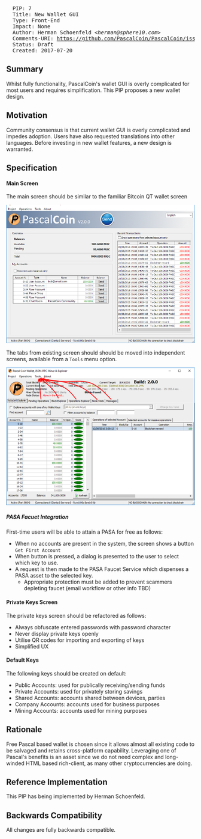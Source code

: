 <pre>
  PIP: 7
  Title: New Wallet GUI
  Type: Front-End
  Impact: None
  Author: Herman Schoenfeld <i>&lt;herman@sphere10.com&gt;</i>
  Comments-URI: <a href="https://github.com/PascalCoin/PascalCoin/issues/47">https://github.com/PascalCoin/PascalCoin/issues/47</a>
  Status: Draft
  Created: 2017-07-20
</pre>

## Summary

Whilst fully functionality, PascalCoin's wallet GUI is overly complicated for most users and requires simplification. This PIP proposes a new wallet design.
 
## Motivation

Community consensus is that current wallet GUI is overly complicated and impedes adoption. Users have also requested translations into other languages. Before investing in new wallet features, a new design is warranted. 

## Specification

#### Main Screen
The main screen should be similar to the familiar Bitcoin QT wallet screen

![New Main Screen](resources/PIP-0007/mainscreen.png)

The tabs from existing screen should should be moved into independent screens, available from a `Tools` menu option.

![Old Main Screen](resources/PIP-0007/mainscreen_old.png)

##### PASA Facuet Integration
First-time users will be able to attain a PASA for free as follows:
- When no accounts are present in the system, the screen shows a button `Get First Account`
- When button is pressed, a dialog is presented to the user to select which key to use. 
- A request is then made to the PASA Faucet Service which dispenses a PASA asset to the selected key.
    + Appropriate protection must be added to prevent scammers depleting faucet (email workflow or other info TBD)

#### Private Keys Screen
The private keys screen should be refactored as follows:
- Always obfuscate entered passwords with password character
- Never display private keys openly
- Utilise QR codes for importing and exporting of keys
- Simplified UX

#### Default Keys 
The following keys should be created on default:
- Public Accounts: used for publically receiving/sending funds
- Private Accounts: used for privately storing savings
- Shared Accounts: accounts shared between devices, parties
- Company Accounts: accounts used for business purposes
- Mining Accounts: accounts used for mining purposes
 
## Rationale

Free Pascal based wallet is chosen since it allows almost all existing code to be salvaged and retains cross-platform capability. Leveraging one of Pascal's benefits is an asset since we do not need complex and long-winded HTML based rich-client, as many other cryptocurrencies are doing.

## Reference Implementation

This PIP has being implemented by Herman Schoenfeld.

## Backwards Compatibility

All changes are fully backwards compatible.
